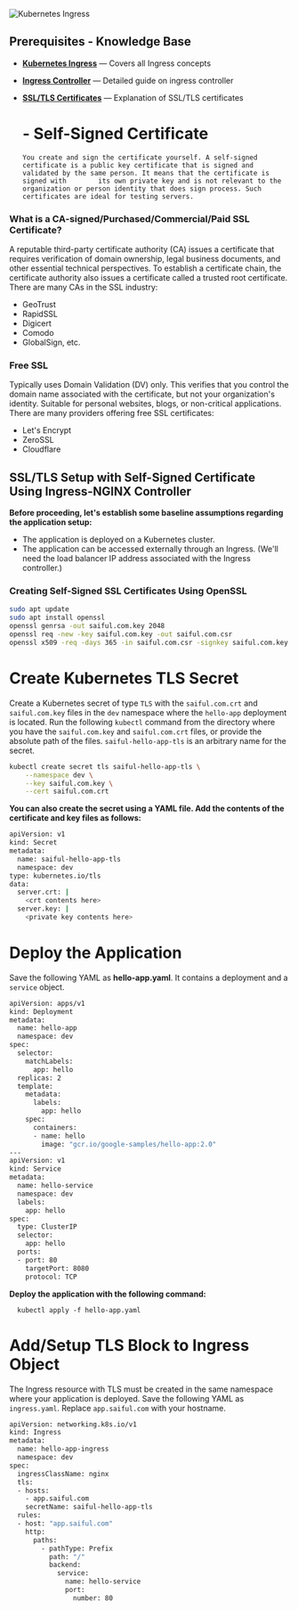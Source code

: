 ![Kubernetes Ingress](https://github.com/saifulislam88/kubernetes/assets/68442870/973c1256-1a85-4583-af80-f552fc93813b)

## Prerequisites - Knowledge Base

- [**Kubernetes Ingress**](https://github.com/saifulislam88/kubernetes/blob/main/A.Kubernetes-principle-concept/(A).Kubernetes%20Principle%20&%20Concept.md#ingressresource) — Covers all Ingress concepts
- [**Ingress Controller**](https://github.com/saifulislam88/kubernetes/blob/main/A.Kubernetes-principle-concept/(A).Kubernetes%20Principle%20&%20Concept.md#ingress-controller) — Detailed guide on ingress controller
- [**SSL/TLS Certificates**](https://www.hostinger.com/tutorials/what-is-ssl) — Explanation of SSL/TLS certificates

   # - Self-Signed Certificate

      You create and sign the certificate yourself. A self-signed certificate is a public key certificate that is signed and validated by the same person. It means that the certificate is signed with        its own private key and is not relevant to the organization or person identity that does sign process. Such certificates are ideal for testing servers.

### What is a CA-signed/Purchased/Commercial/Paid SSL Certificate?

A reputable third-party certificate authority (CA) issues a certificate that requires verification of domain ownership, legal business documents, and other essential technical perspectives. To establish a certificate chain, the certificate authority also issues a certificate called a trusted root certificate. There are many CAs in the SSL industry:
- GeoTrust
- RapidSSL
- Digicert
- Comodo
- GlobalSign, etc.

### Free SSL

Typically uses Domain Validation (DV) only. This verifies that you control the domain name associated with the certificate, but not your organization's identity. Suitable for personal websites, blogs, or non-critical applications. There are many providers offering free SSL certificates:
- Let's Encrypt
- ZeroSSL
- Cloudflare

## SSL/TLS Setup with Self-Signed Certificate Using Ingress-NGINX Controller

**Before proceeding, let's establish some baseline assumptions regarding the application setup:**
- The application is deployed on a Kubernetes cluster.
- The application can be accessed externally through an Ingress. (We'll need the load balancer IP address associated with the Ingress controller.)

### Creating Self-Signed SSL Certificates Using OpenSSL

```sh
sudo apt update 
sudo apt install openssl 
openssl genrsa -out saiful.com.key 2048 
openssl req -new -key saiful.com.key -out saiful.com.csr
openssl x509 -req -days 365 -in saiful.com.csr -signkey saiful.com.key -out saiful.com.crt

```

# Create Kubernetes TLS Secret

Create a Kubernetes secret of type `TLS` with the `saiful.com.crt` and `saiful.com.key` files in the `dev` namespace where the `hello-app` deployment is located. Run the following `kubectl` command from the directory where you have the `saiful.com.key` and `saiful.com.crt` files, or provide the absolute path of the files. `saiful-hello-app-tls` is an arbitrary name for the secret.

```sh
kubectl create secret tls saiful-hello-app-tls \
    --namespace dev \
    --key saiful.com.key \
    --cert saiful.com.crt

```

**You can also create the secret using a YAML file. Add the contents of the certificate and key files as follows:**

```sh
apiVersion: v1
kind: Secret
metadata:
  name: saiful-hello-app-tls
  namespace: dev
type: kubernetes.io/tls
data:
  server.crt: |
    <crt contents here>
  server.key: |
    <private key contents here>
```

# Deploy the Application

Save the following YAML as **hello-app.yaml**. It contains a deployment and a `service` object.

```sh
apiVersion: apps/v1
kind: Deployment
metadata:
  name: hello-app
  namespace: dev
spec:
  selector:
    matchLabels:
      app: hello
  replicas: 2
  template:
    metadata:
      labels:
        app: hello
    spec:
      containers:
      - name: hello
        image: "gcr.io/google-samples/hello-app:2.0"
---
apiVersion: v1
kind: Service
metadata:
  name: hello-service
  namespace: dev
  labels:
    app: hello
spec:
  type: ClusterIP
  selector:
    app: hello
  ports:
  - port: 80
    targetPort: 8080
    protocol: TCP
```

**Deploy the application with the following command:**

      kubectl apply -f hello-app.yaml


# Add/Setup TLS Block to Ingress Object

The Ingress resource with TLS must be created in the same namespace where your application is deployed. Save the following YAML as `ingress.yaml`. Replace `app.saiful.com` with your hostname.

```sh
apiVersion: networking.k8s.io/v1
kind: Ingress
metadata:
  name: hello-app-ingress
  namespace: dev
spec:
  ingressClassName: nginx
  tls:
  - hosts:
    - app.saiful.com
    secretName: saiful-hello-app-tls
  rules:
  - host: "app.saiful.com"
    http:
      paths:
        - pathType: Prefix
          path: "/"
          backend:
            service:
              name: hello-service
              port:
                number: 80

```
